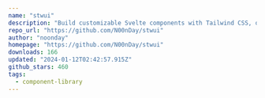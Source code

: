 ```yaml
---
name: "stwui"
description: "Build customizable Svelte components with Tailwind CSS, opinionated defaults."
repo_url: "https://github.com/N00nDay/stwui"
author: "noonday"
homepage: "https://github.com/N00nDay/stwui"
downloads: 166
updated: "2024-01-12T02:42:57.915Z"
github_stars: 460
tags: 
  - component-library
---
```

